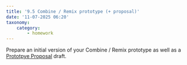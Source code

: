 ```yaml
---
title: '9.5 Combine / Remix prototype (+ proposal)'
date: '11-07-2025 06:20'
taxonomy:
    category:
        - homework
---
```


Prepare an initial version of your Combine / Remix prototype as well as a [Prototpye Proposal](https://hsci214.caseyanderson.com/home/week-1/prototype-proposal-format) draft.
